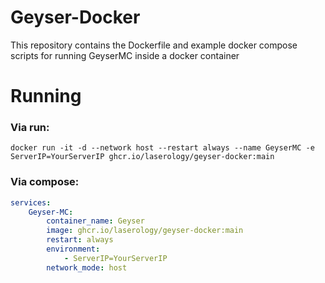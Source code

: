 # Geyser-Docker
This repository contains the Dockerfile and example docker compose scripts for running GeyserMC inside a docker container

# Running
### Via run:
```
docker run -it -d --network host --restart always --name GeyserMC -e ServerIP=YourServerIP ghcr.io/laserology/geyser-docker:main
```
### Via compose:
```yml
services:
	Geyser-MC:
		container_name: Geyser
		image: ghcr.io/laserology/geyser-docker:main
		restart: always
		environment:
			- ServerIP=YourServerIP
		network_mode: host
```
